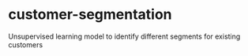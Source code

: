 # customer-segmentation
Unsupervised learning model to identify different segments for existing customers
